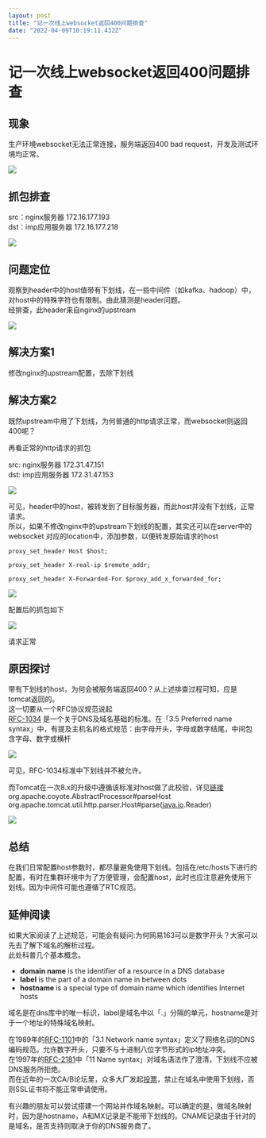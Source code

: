 ```yaml
---
layout: post
title: "记一次线上websocket返回400问题排查"
date: "2022-04-09T10:19:11.432Z"
---
```

记一次线上websocket返回400问题排查
=======================

现象
--

生产环境websocket无法正常连接，服务端返回400 bad request，开发及测试环境均正常。

![](https://img2022.cnblogs.com/blog/922229/202204/922229-20220409124132196-519636457.png)

抓包排查
----

src：nginx服务器 172.16.177.193  
dst：imp应用服务器 172.16.177.218

![](https://img2022.cnblogs.com/blog/922229/202204/922229-20220409124113923-343224071.png)

问题定位
----

观察到header中的host值带有下划线，在一些中间件（如kafka、hadoop）中，对host中的特殊字符也有限制。由此猜测是header问题。  
经排查，此header来自nginx的upstream

![](https://img2022.cnblogs.com/blog/922229/202204/922229-20220409124153974-1508804909.png)

解决方案1
-----

修改nginx的upstream配置，去除下划线

解决方案2
-----

既然upstream中用了下划线，为何普通的http请求正常，而websocket则返回400呢？

再看正常的http请求的抓包

src: nginx服务器 172.31.47.151  
dst: imp应用服务器 172.31.47.153

![](https://img2022.cnblogs.com/blog/922229/202204/922229-20220409124213509-1774738872.png)

可见，header中的host，被转发到了目标服务器，而此host并没有下划线，正常请求。  
所以，如果不修改nginx中的upstream下划线的配置，其实还可以在server中的websocket 对应的location中，添加参数，以便转发原始请求的host

`proxy_set_header Host $host;`

`proxy_set_header X-real-ip $remote_addr;`

`proxy_set_header X-Forwarded-For $proxy_add_x_forwarded_for;`

  
![](https://img2022.cnblogs.com/blog/922229/202204/922229-20220409124229386-1321858524.png)

配置后的抓包如下

![](https://img2022.cnblogs.com/blog/922229/202204/922229-20220409124246750-776995701.png)

请求正常

原因探讨
----

带有下划线的host，为何会被服务端返回400？从上述排查过程可知，应是tomcat返回的。  
这一切要从一个RFC协议规范说起  
[RFC-1034](https://tools.ietf.org/html/rfc1034) 是一个关于DNS及域名基础的标准。在「3.5 Preferred name syntax」中，有提及主机名的格式规范：由字母开头，字母或数字结尾，中间包含字母、数字或横杆

![](https://img2022.cnblogs.com/blog/922229/202204/922229-20220409124301184-1031999595.png)

可见，RFC-1034标准中下划线并不被允许。

而Tomcat在一次8.x的升级中遵循该标准对host做了此校验，详见[链接](https://github.com/apache/tomcat/commit/3daee59d37376de2f1b62d906d69547a27bb1d81)  
org.apache.coyote.AbstractProcessor#parseHost  
org.apache.tomcat.util.http.parser.Host#parse([java.io](http://java.io/).Reader)

![](https://img2022.cnblogs.com/blog/922229/202204/922229-20220409124317276-99350931.png)

总结
--

在我们日常配置host参数时，都尽量避免使用下划线。包括在/etc/hosts下进行的配置，有时在集群环境中为了方便管理，会配置host，此时也应注意避免使用下划线。因为中间件可能也遵循了RTC规范。

延伸阅读
----

如果大家阅读了上述规范，可能会有疑问:为何网易163可以是数字开头？大家可以先去了解下域名的解析过程。  
此处科普几个基本概念。

*   **domain name** is the identifier of a resource in a DNS database
*   **label** is the part of a domain name in between dots
*   **hostname** is a special type of domain name which identifies Internet hosts

域名是在dns库中的唯一标识，label是域名中以「.」分隔的单元，hostname是对于一个地址的特殊域名映射。

在1989年的[RFC-1101](https://tools.ietf.org/html/rfc1101)中的「3.1 Network name syntax」定义了网络名词的DNS编码规范。允许数字开头，只要不与十进制八位字节形式的ip地址冲突。  
在1997年的[RFC-2181](https://tools.ietf.org/html/rfc2181)中「11 Name syntax」对域名语法作了澄清，下划线不应被DNS服务所拒绝。  
而在近年的一次CA/B论坛里，众多大厂发起[投票](https://cabforum.org/2018/11/12/ballot-sc-12-sunset-of-underscores-in-dnsnames/)，禁止在域名中使用下划线，否则SSL证书将不能正常申请使用。

有兴趣的朋友可以尝试搭建一个网站并作域名映射。可以确定的是，做域名映射时，因为是hostname，A和MX记录是不能带下划线的。CNAME记录由于针对的是域名，是否支持则取决于你的DNS服务商了。